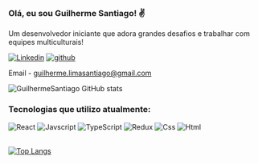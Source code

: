 ### Olá, eu sou Guilherme Santiago! ✌️

<p> Um desenvolvedor iniciante que adora grandes desafios e trabalhar com equipes multiculturais! <p>

[![Linkedin](https://img.shields.io/badge/LinkedIn-0077B5?style=for-the-badge&logo=linkedin&logoColor=white)](https://www.linkedin.com/in/guilherme-santiago-dev)
[![github](https://img.shields.io/badge/GitHub-100000?style=for-the-badge&logo=github&logoColor=white)](https://github.com/GuilhermeSantiago18/)

  Email - <a href="https://www.gmail.com/">guilherme.limasantiago@gmail.com<a>

![GuilhermeSantiago GitHub stats](https://github-readme-stats.vercel.app/api?username=guilhermesantiago18&show_icons=true&theme=tokyonight)

### Tecnologias que utilizo atualmente:

<div>
  <img alt="React" src="https://img.shields.io/badge/React-20232A?style=for-the-badge&logo=react&logoColor=61DAFB">
  <img alt="Javscript" src="https://img.shields.io/badge/JavaScript-323330?style=for-the-badge&logo=javascript&logoColor=F7DF1E">
  <img alt="TypeScript" src="https://img.shields.io/badge/TypeScript-007ACC?style=for-the-badge&logo=typescript&logoColor=white">
  <img alt="Redux" src="https://img.shields.io/badge/Redux-593D88?style=for-the-badge&logo=redux&logoColor=white">
  <img alt="Css" src="https://img.shields.io/badge/CSS3-1572B6?style=for-the-badge&logo=css3&logoColor=white">
   <img alt="Html" src="https://img.shields.io/badge/HTML5-E34F26?style=for-the-badge&logo=html5&logoColor=white">
  
</div>

<br>

[![Top Langs](https://github-readme-stats.vercel.app/api/top-langs/?username=anuraghazra&layout=compact)](https://github.com/anuraghazra/github-readme-stats)


